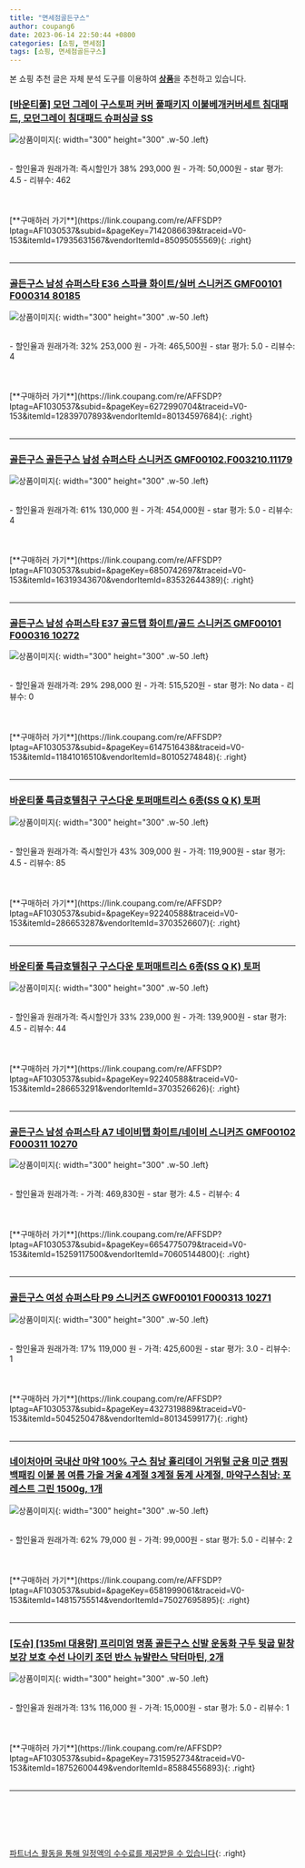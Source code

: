 ```yaml
---
title: "면세점골든구스"
author: coupang6
date: 2023-06-14 22:50:44 +0800
categories: [쇼핑, 면세점]
tags: [쇼핑, 면세점골든구스]
---
```


본 쇼핑 추천 글은 자체 분석 도구를 이용하여 [**상품**](https://link.coupang.com/a/bao1ui)을 추천하고 있습니다.

### [[바운티풀] 모던 그레이 구스토퍼 커버 풀패키지 이불베개커버세트 침대패드, 모던그레이 침대패드 슈퍼싱글 SS](https://link.coupang.com/re/AFFSDP?lptag=AF1030537&subid=&pageKey=7142086639&traceid=V0-153&itemId=17935631567&vendorItemId=85095055569)

![상품이미지](https://thumbnail8.coupangcdn.com/thumbnails/remote/230x230ex/image/vendor_inventory/6bda/4f3c27327f4fc9ec7ff52d2d86b6130c5a04f4ae91e417a4e09d53aee792.jpg){: width="300" height="300" .w-50 .left}


<br>
- 할인율과 원래가격: 즉시할인가 38%  293,000   원
- 가격: 50,000원
- star 평가: 4.5
- 리뷰수: 462
<br>
<br>
<br>
<br>
[**구매하러 가기**](https://link.coupang.com/re/AFFSDP?lptag=AF1030537&subid=&pageKey=7142086639&traceid=V0-153&itemId=17935631567&vendorItemId=85095055569){: .right}
<br>
<br>

---

### [골든구스 남성 슈퍼스타 E36 스파클 화이트/실버 스니커즈 GMF00101 F000314 80185](https://link.coupang.com/re/AFFSDP?lptag=AF1030537&subid=&pageKey=6272990704&traceid=V0-153&itemId=12839707893&vendorItemId=80134597684)

![상품이미지](https://thumbnail10.coupangcdn.com/thumbnails/remote/230x230ex/image/vendor_inventory/316a/f11975b2271317a465f472bf0cd68fc1bbe4232e9240a08f9f79be370e6b.jpg){: width="300" height="300" .w-50 .left}


<br>
- 할인율과 원래가격: 32%  253,000   원
- 가격: 465,500원
- star 평가: 5.0
- 리뷰수: 4
<br>
<br>
<br>
<br>
[**구매하러 가기**](https://link.coupang.com/re/AFFSDP?lptag=AF1030537&subid=&pageKey=6272990704&traceid=V0-153&itemId=12839707893&vendorItemId=80134597684){: .right}
<br>
<br>

---

### [골든구스 골든구스 남성 슈퍼스타 스니커즈 GMF00102.F003210.11179](https://link.coupang.com/re/AFFSDP?lptag=AF1030537&subid=&pageKey=6850742697&traceid=V0-153&itemId=16319343670&vendorItemId=83532644389)

![상품이미지](https://thumbnail7.coupangcdn.com/thumbnails/remote/230x230ex/image/vendor_inventory/65fa/a836482764578fea4946c60b8a42c440b14e46fb8b9112c34c07da9bff5d.jpg){: width="300" height="300" .w-50 .left}


<br>
- 할인율과 원래가격: 61%  130,000   원
- 가격: 454,000원
- star 평가: 5.0
- 리뷰수: 4
<br>
<br>
<br>
<br>
[**구매하러 가기**](https://link.coupang.com/re/AFFSDP?lptag=AF1030537&subid=&pageKey=6850742697&traceid=V0-153&itemId=16319343670&vendorItemId=83532644389){: .right}
<br>
<br>

---

### [골든구스 남성 슈퍼스타 E37 골드탭 화이트/골드 스니커즈 GMF00101 F000316 10272](https://link.coupang.com/re/AFFSDP?lptag=AF1030537&subid=&pageKey=6147516438&traceid=V0-153&itemId=11841016510&vendorItemId=80105274848)

![상품이미지](https://thumbnail10.coupangcdn.com/thumbnails/remote/230x230ex/image/vendor_inventory/f1db/81232fc6501c96d0bbe2a90917832f8d9d31cc94c52e0049386560fec17c.jpg){: width="300" height="300" .w-50 .left}


<br>
- 할인율과 원래가격: 29%  298,000   원
- 가격: 515,520원
- star 평가: No data
- 리뷰수: 0
<br>
<br>
<br>
<br>
[**구매하러 가기**](https://link.coupang.com/re/AFFSDP?lptag=AF1030537&subid=&pageKey=6147516438&traceid=V0-153&itemId=11841016510&vendorItemId=80105274848){: .right}
<br>
<br>

---

### [바운티풀 특급호텔침구 구스다운 토퍼매트리스 6종(SS Q K) 토퍼](https://link.coupang.com/re/AFFSDP?lptag=AF1030537&subid=&pageKey=92240588&traceid=V0-153&itemId=286653287&vendorItemId=3703526607)

![상품이미지](https://thumbnail7.coupangcdn.com/thumbnails/remote/230x230ex/image/vendor_inventory/ff28/a3b2ff113cb6fd99c62aab25c2917428bef199a8378c312b0176408c5792.jpg){: width="300" height="300" .w-50 .left}


<br>
- 할인율과 원래가격: 즉시할인가 43%  309,000   원
- 가격: 119,900원
- star 평가: 4.5
- 리뷰수: 85
<br>
<br>
<br>
<br>
[**구매하러 가기**](https://link.coupang.com/re/AFFSDP?lptag=AF1030537&subid=&pageKey=92240588&traceid=V0-153&itemId=286653287&vendorItemId=3703526607){: .right}
<br>
<br>

---

### [바운티풀 특급호텔침구 구스다운 토퍼매트리스 6종(SS Q K) 토퍼](https://link.coupang.com/re/AFFSDP?lptag=AF1030537&subid=&pageKey=92240588&traceid=V0-153&itemId=286653291&vendorItemId=3703526626)

![상품이미지](https://thumbnail6.coupangcdn.com/thumbnails/remote/230x230ex/image/vendor_inventory/2829/ab30466430a06fb33097db901ac2706f85e3532106ea44e1c8d5c157cd84.jpg){: width="300" height="300" .w-50 .left}


<br>
- 할인율과 원래가격: 즉시할인가 33%  239,000   원
- 가격: 139,900원
- star 평가: 4.5
- 리뷰수: 44
<br>
<br>
<br>
<br>
[**구매하러 가기**](https://link.coupang.com/re/AFFSDP?lptag=AF1030537&subid=&pageKey=92240588&traceid=V0-153&itemId=286653291&vendorItemId=3703526626){: .right}
<br>
<br>

---

### [골든구스 남성 슈퍼스타 A7 네이비탭 화이트/네이비 스니커즈 GMF00102 F000311 10270](https://link.coupang.com/re/AFFSDP?lptag=AF1030537&subid=&pageKey=6654775079&traceid=V0-153&itemId=15259117500&vendorItemId=70605144800)

![상품이미지](https://thumbnail10.coupangcdn.com/thumbnails/remote/230x230ex/image/vendor_inventory/1852/f98908b5192b1f1a0f6394d6eae406efd3fdc1ac7cb3ec5eab7ea77309c9.jpg){: width="300" height="300" .w-50 .left}


<br>
- 할인율과 원래가격: 
- 가격: 469,830원
- star 평가: 4.5
- 리뷰수: 4
<br>
<br>
<br>
<br>
[**구매하러 가기**](https://link.coupang.com/re/AFFSDP?lptag=AF1030537&subid=&pageKey=6654775079&traceid=V0-153&itemId=15259117500&vendorItemId=70605144800){: .right}
<br>
<br>

---

### [골든구스 여성 슈퍼스타 P9 스니커즈 GWF00101 F000313 10271](https://link.coupang.com/re/AFFSDP?lptag=AF1030537&subid=&pageKey=4327319889&traceid=V0-153&itemId=5045250478&vendorItemId=80134599177)

![상품이미지](https://thumbnail10.coupangcdn.com/thumbnails/remote/230x230ex/image/vendor_inventory/3941/18915bdeab344fa1e54ad94522368bb10392cc1a161601344c6805fda12e.jpg){: width="300" height="300" .w-50 .left}


<br>
- 할인율과 원래가격: 17%  119,000   원
- 가격: 425,600원
- star 평가: 3.0
- 리뷰수: 1
<br>
<br>
<br>
<br>
[**구매하러 가기**](https://link.coupang.com/re/AFFSDP?lptag=AF1030537&subid=&pageKey=4327319889&traceid=V0-153&itemId=5045250478&vendorItemId=80134599177){: .right}
<br>
<br>

---

### [네이처아머 국내산 마약 100% 구스 침낭 홀리데이 거위털 군용 미군 캠핑 백패킹 이불 봄 여름 가을 겨울 4계절 3계절 동계 사계절, 마약구스침낭: 포레스트 그린 1500g, 1개](https://link.coupang.com/re/AFFSDP?lptag=AF1030537&subid=&pageKey=6581999061&traceid=V0-153&itemId=14815755514&vendorItemId=75027695895)

![상품이미지](https://thumbnail9.coupangcdn.com/thumbnails/remote/230x230ex/image/vendor_inventory/52b6/acba3c9845e78e2e7a84e48f949e4ff7daca222eef5a39a7631c06dff509.jpg){: width="300" height="300" .w-50 .left}


<br>
- 할인율과 원래가격: 62%  79,000   원
- 가격: 99,000원
- star 평가: 5.0
- 리뷰수: 2
<br>
<br>
<br>
<br>
[**구매하러 가기**](https://link.coupang.com/re/AFFSDP?lptag=AF1030537&subid=&pageKey=6581999061&traceid=V0-153&itemId=14815755514&vendorItemId=75027695895){: .right}
<br>
<br>

---

### [[도슈] [135ml 대용량] 프리미엄 명품 골든구스 신발 운동화 구두 뒷굽 밑창 보강 보호 수선 나이키 조던 반스 뉴발란스 닥터마틴, 2개](https://link.coupang.com/re/AFFSDP?lptag=AF1030537&subid=&pageKey=7315952734&traceid=V0-153&itemId=18752600449&vendorItemId=85884556893)

![상품이미지](https://thumbnail9.coupangcdn.com/thumbnails/remote/230x230ex/image/vendor_inventory/9073/8a883ef5a3cda8c31ac56e7e2cd0def10ccb94739ecf12d3fb3312db9f81.jpg){: width="300" height="300" .w-50 .left}


<br>
- 할인율과 원래가격: 13%  116,000   원
- 가격: 15,000원
- star 평가: 5.0
- 리뷰수: 1
<br>
<br>
<br>
<br>
[**구매하러 가기**](https://link.coupang.com/re/AFFSDP?lptag=AF1030537&subid=&pageKey=7315952734&traceid=V0-153&itemId=18752600449&vendorItemId=85884556893){: .right}
<br>
<br>

---
<br><br><br><br><br> [파트너스 활동을 통해 일정액의 수수료를 제공받을 수 있습니다](https://link.coupang.com/a/bao1ui){: .right}
